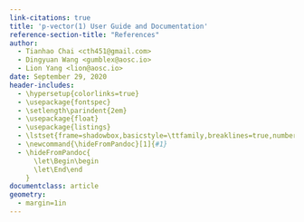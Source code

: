 ```yaml
---
link-citations: true
title: 'p-vector(1) User Guide and Documentation'
reference-section-title: "References"
author:
  - Tianhao Chai <cth451@gmail.com>
  - Dingyuan Wang <gumblex@aosc.io>
  - Lion Yang <lion@aosc.io>
date: September 29, 2020
header-includes:
  - \hypersetup{colorlinks=true}
  - \usepackage{fontspec}
  - \setlength\parindent{2em}
  - \usepackage{float}
  - \usepackage{listings}
  - \lstset{frame=shadowbox,basicstyle=\ttfamily,breaklines=true,numbers=left,stepnumber=1,rulesepcolor=\color{gray}}
  - \newcommand{\hideFromPandoc}[1]{#1}
  - \hideFromPandoc{
      \let\Begin\begin
      \let\End\end
    }
documentclass: article
geometry:
  - margin=1in
---
```

